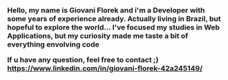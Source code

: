   <h3 style="margin-botton:10px">
Hello, my name is Giovani Florek and i'm a Developer with some years of experience already. Actually living in Brazil, but hopeful to explore the world... I've focused my studies in Web Applications, but my curiosity made me taste a bit of everything envolving code<br>

If u have any question, feel free to contact ;)<br>
https://www.linkedin.com/in/giovani-florek-42a245149/
 <br>
</h3>
